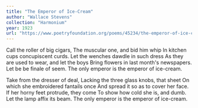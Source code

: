 ```yaml
---
title: "The Emperor of Ice-Cream"
author: "Wallace Stevens"
collection: "Harmonium"
year: 1923
url: "https://www.poetryfoundation.org/poems/45234/the-emperor-of-ice-cream"
---
```


Call the roller of big cigars,
The muscular one, and bid him whip
In kitchen cups concupiscent curds.
Let the wenches dawdle in such dress
As they are used to wear, and let the boys
Bring flowers in last month's newspapers.
Let be be finale of seem.
The only emperor is the emperor of ice-cream.

Take from the dresser of deal,
Lacking the three glass knobs, that sheet
On which she embroidered fantails once
And spread it so as to cover her face.
If her horny feet protrude, they come
To show how cold she is, and dumb.
Let the lamp affix its beam.
The only emperor is the emperor of ice-cream.

